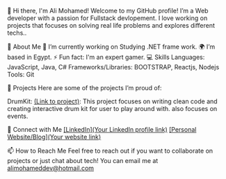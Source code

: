 👋 Hi there, I'm Ali Mohamed!
Welcome to my GitHub profile! I’m a Web developer with a passion for Fullstack devlopement. I love working on projects that focuses on solving real life problems and explores different techs..

🌱 About Me
🔭 I’m currently working on Studying .NET frame work.
🌍 I’m based in Egypt.
⚡ Fun fact: I'm an expert gamer.
💻 Skills
Languages: JavaScript, Java, C#
Frameworks/Libraries: BOOTSTRAP, Reactjs, Nodejs
Tools: Git

📂 Projects
Here are some of the projects I’m proud of:

DrumKit: [(Link to project)](https://github.com/AliMohamed35/Drum-kit): This project focuses on writing clean code and creating interactive drum kit for user to play around with. also focuses on events.


🤝 Connect with Me
[[LinkedIn](Your LinkedIn profile link)](https://www.linkedin.com/in/ali-mohamed-00b288294/)
[[Personal Website/Blog](Your website link)](https://alimohamed35.github.io/Portfolio/)

📫 How to Reach Me
Feel free to reach out if you want to collaborate on projects or just chat about tech! You can email me at alimohameddev@hotmail.com
